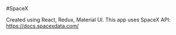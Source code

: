 #SpaceX

Created using React, Redux, Material UI.
This app uses SpaceX API: https://docs.spacexdata.com/

